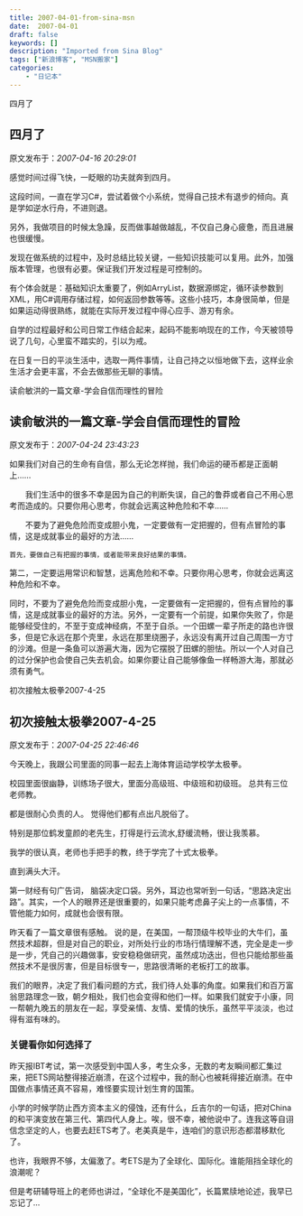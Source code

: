 ```yaml
---
title: 2007-04-01-from-sina-msn
date:  2007-04-01
draft: false
keywords: []
description: "Imported from Sina Blog"
tags: ["新浪博客", "MSN搬家"]
categories: 
    - "日记本"
---
```

四月了
## 四月了

 原文发布于：*2007-04-16 20:29:01*

感觉时间过得飞快，一眨眼的功夫就奔到四月。

这段时间，一直在学习C#，尝试着做个小系统，觉得自己技术有退步的倾向。真是学如逆水行舟，不进则退。

另外，我做项目的时候太急躁，反而做事越做越乱，不仅自己身心疲惫，而且进展也很缓慢。

  
发现在做系统的过程中，及时总结比较关键，一些知识技能可以复用。此外，加强版本管理，也很有必要。保证我们开发过程是可控制的。

有个体会就是：基础知识太重要了，例如ArryList，数据源绑定，循环读参数到XML，用C#调用存储过程，如何返回参数等等。这些小技巧，本身很简单，但是如果运动得很熟练，就能在实际开发过程中得心应手、游刃有余。

  
自学的过程最好和公司日常工作结合起来，起码不能影响现在的工作，今天被领导说了几句，心里蛮不踏实的，引以为戒。

  
在日复一日的平淡生活中，选取一两件事情，让自己持之以恒地做下去，这样业余生活才会更丰富，不会去做那些无聊的事情。


读俞敏洪的一篇文章-学会自信而理性的冒险
## 读俞敏洪的一篇文章-学会自信而理性的冒险

 原文发布于：*2007-04-24 23:43:23*

     
如果我们对自己的生命有自信，那么无论怎样抛，我们命运的硬币都是正面朝上……

　　我们生活中的很多不幸是因为自己的判断失误，自己的鲁莽或者自己不用心思考而造成的。只要你用心思考，你就会远离这种危险和不幸……

　　不要为了避免危险而变成胆小鬼，一定要做有一定把握的，但有点冒险的事情，这是成就事业的最好的方法……

    首先，要做自己有把握的事情，或者能带来良好结果的事情。

   第二，一定要运用常识和智慧，远离危险和不幸。只要你用心思考，你就会远离这种危险和不幸。

  
同时，不要为了避免危险而变成胆小鬼，一定要做有一定把握的，但有点冒险的事情，这是成就事业的最好的方法。另外，一定要有一个前提，如果你失败了，你是能够经受住的，不至于变成神经病，不至于自杀。一个田螺一辈子所走的路也许很多，但是它永远在那个壳里，永远在那里绕圈子，永远没有离开过自己周围一方寸的沙滩。但是一条鱼可以游遍大海，因为它摆脱了田螺的胆怯。所以一个人对自己的过分保护也会使自己失去机会。如果你要让自己能够像鱼一样畅游大海，那就必须有勇气。


初次接触太极拳2007-4-25
## 初次接触太极拳2007-4-25

 原文发布于：*2007-04-25 22:46:46*

  
今天晚上，我跟公司里面的同事一起去上海体育运动学校学太极拳。

校园里面很幽静，训练场子很大，里面分高级班、中级班和初级班。 总共有三位老师教。

都是很耐心负责的人。 觉得他们都有点出凡脱俗了。

特别是那位鹤发童颜的老先生，打得是行云流水,舒缓流畅，很让我羡慕。

我学的很认真，老师也手把手的教，终于学完了十式太极拳。

直到满头大汗。


第一财经有句广告词， 脑袋决定口袋。另外，耳边也常听到一句话，“思路决定出路”。其实，一个人的眼界还是很重要的，如果只能考虑鼻子尖上的一点事情，不管他能力如何，成就也会很有限。

昨天看了一篇文章很有感触。 说的是，在美国，一帮顶级牛校毕业的大牛们，虽然技术超群，但是对自己的职业，对所处行业的市场行情理解不透，完全是走一步是一步，凭自己的兴趣做事，安安稳稳做研究，虽然成功迭出，但也只能给那些虽然技术不是很厉害，但是目标很专一，思路很清晰的老板打工的故事。

我们的眼界，决定了我们看问题的方式，我们待人处事的角度。如果我们和百万富翁思路理念一致，朝夕相处，我们也会变得和他们一样。如果我们就安于小康，同一帮朝九晚五的朋友在一起，享受亲情、友情、爱情的快乐，虽然平平淡淡，也过得有滋有味的。

### 关键看你如何选择了

昨天报IBT考试，第一次感受到中国人多，考生众多，无数的考友瞬间都汇集过来，把ETS网站整得接近崩溃，在这个过程中，我的耐心也被耗得接近崩溃。在中国做点事情还真不容易，难怪要实现计划生育的国策。

小学的时候学防止西方资本主义的侵蚀，还有什么，丘吉尔的一句话，把对China的和平演变放在第三代、第四代人身上。唉，很不幸，被他说中了。连我这等自诩信念坚定的人，也要去赶ETS考了。老美真是牛，连咱们的意识形态都潜移默化了。

也许，我眼界不够，太偏激了。考ETS是为了全球化、国际化。谁能阻挡全球化的浪潮呢？ 

但是考研辅导班上的老师也讲过，“全球化不是美国化”，长篇累牍地论述，我早已忘记了...

